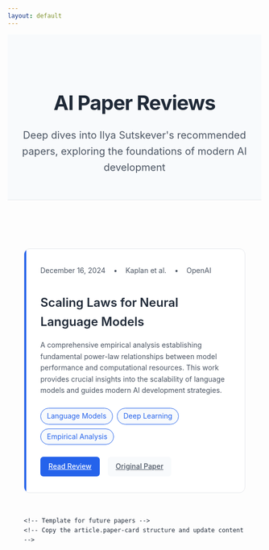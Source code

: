 ```yaml
---
layout: default
---
```


<!-- Custom CSS -->
<style>
/* Modern type scale and colors */
:root {
  --primary: #2563eb;
  --primary-dark: #1e40af;
  --text-main: #1f2937;
  --text-secondary: #4b5563;
  --bg-paper: #ffffff;
  --bg-subtle: #f8fafc;
  --border: #e5e7eb;
}

/* Base styles */
body {
  font-family: -apple-system, BlinkMacSystemFont, "Segoe UI", Roboto, Helvetica, Arial, sans-serif;
  color: var(--text-main);
  line-height: 1.6;
}

/* Container */
.container {
  max-width: 800px;
  margin: 0 auto;
  padding: 2rem;
}

/* Header section */
.site-header {
  text-align: center;
  margin-bottom: 4rem;
  padding: 3rem 0;
  background: var(--bg-subtle);
  border-bottom: 1px solid var(--border);
}

.site-title {
  font-size: 2.5rem;
  font-weight: 700;
  color: var(--text-main);
  margin-bottom: 1rem;
  letter-spacing: -0.025em;
}

.site-description {
  font-size: 1.25rem;
  color: var(--text-secondary);
  max-width: 600px;
  margin: 0 auto;
}

/* Paper cards */
.paper-list {
  display: grid;
  gap: 2rem;
}

.paper-card {
  background: var(--bg-paper);
  border: 1px solid var(--border);
  border-radius: 12px;
  padding: 2rem;
  transition: all 0.2s ease;
  position: relative;
  overflow: hidden;
}

.paper-card:hover {
  box-shadow: 0 4px 20px rgba(0, 0, 0, 0.1);
  transform: translateY(-2px);
}

.paper-card::before {
  content: '';
  position: absolute;
  left: 0;
  top: 0;
  height: 100%;
  width: 4px;
  background: var(--primary);
}

.paper-meta {
  display: flex;
  align-items: center;
  gap: 1rem;
  margin-bottom: 0.5rem;
  color: var(--text-secondary);
  font-size: 0.875rem;
}

.paper-title {
  font-size: 1.5rem;
  font-weight: 600;
  margin-bottom: 1rem;
  color: var(--text-main);
}

.paper-description {
  color: var(--text-secondary);
  margin-bottom: 1.5rem;
}

/* Tags */
.tag-list {
  display: flex;
  flex-wrap: wrap;
  gap: 0.5rem;
  margin-bottom: 1.5rem;
}

.tag {
  background: var(--bg-subtle);
  padding: 0.25rem 0.75rem;
  border-radius: 9999px;
  font-size: 0.875rem;
  color: var(--primary);
  border: 1px solid var(--primary);
}

/* Links */
.paper-links {
  display: flex;
  gap: 1rem;
}

.link-primary, .link-secondary {
  display: inline-flex;
  align-items: center;
  gap: 0.5rem;
  padding: 0.5rem 1rem;
  border-radius: 6px;
  font-weight: 500;
  transition: all 0.2s ease;
}

.link-primary {
  background: var(--primary);
  color: white;
}

.link-primary:hover {
  background: var(--primary-dark);
}

.link-secondary {
  background: var(--bg-subtle);
  color: var(--text-secondary);
}

.link-secondary:hover {
  background: var(--border);
}
</style>

<header class="site-header">
  <h1 class="site-title">AI Paper Reviews</h1>
  <p class="site-description">Deep dives into Ilya Sutskever's recommended papers, exploring the foundations of modern AI development</p>
</header>

<div class="container">
  <div class="paper-list">
    <article class="paper-card">
      <div class="paper-meta">
        <span>December 16, 2024</span>
        <span>•</span>
        <span>Kaplan et al.</span>
        <span>•</span>
        <span>OpenAI</span>
      </div>
      <h2 class="paper-title">Scaling Laws for Neural Language Models</h2>
      <p class="paper-description">
        A comprehensive empirical analysis establishing fundamental power-law relationships between model performance and computational resources. This work provides crucial insights into the scalability of language models and guides modern AI development strategies.
      </p>
      <div class="tag-list">
        <span class="tag">Language Models</span>
        <span class="tag">Deep Learning</span>
        <span class="tag">Empirical Analysis</span>
      </div>
      <div class="paper-links">
        <a href="posts/scaling-laws.html" class="link-primary">
          Read Review
        </a>
        <a href="https://arxiv.org/abs/2001.08361" class="link-secondary" target="_blank" rel="noopener">
          Original Paper
        </a>
      </div>
    </article>

    <!-- Template for future papers -->
    <!-- Copy the article.paper-card structure and update content -->
  </div>
</div>
